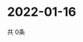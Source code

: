# 2022-01-16
  共 0条

  <!-- BEGIN -->
  <!-- 最后更新时间Sun Jan 16 2022 08:05:16 GMT+0000 (Coordinated Universal Time) -->
  
  <!-- END -->
  
  